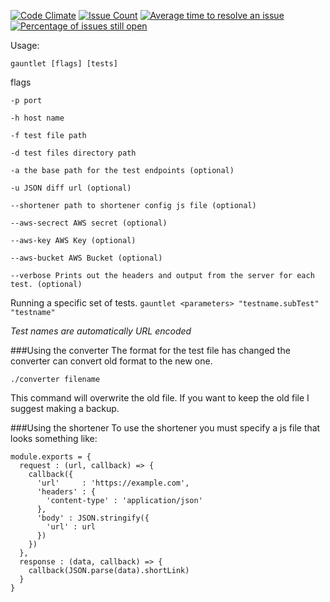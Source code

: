 [![Code Climate](https://codeclimate.com/github/Unicity/Gauntlet/badges/gpa.svg)](https://codeclimate.com/github/Unicity/Gauntlet)
[![Issue Count](https://codeclimate.com/github/Unicity/Gauntlet/badges/issue_count.svg)](https://codeclimate.com/github/Unicity/Gauntlet)
[![Average time to resolve an issue](http://isitmaintained.com/badge/resolution/Unicity/Gauntlet.svg)](http://isitmaintained.com/project/Unicity/Gauntlet "Average time to resolve an issue")
[![Percentage of issues still open](http://isitmaintained.com/badge/open/Unicity/Gauntlet.svg)](http://isitmaintained.com/project/Unicity/Gauntlet "Percentage of issues still open")

Usage:

  ```gauntlet [flags] [tests]```

  flags

    -p port

    -h host name

    -f test file path

    -d test files directory path

    -a the base path for the test endpoints (optional)

    -u JSON diff url (optional)

    --shortener path to shortener config js file (optional)

    --aws-secrect AWS secret (optional)

    --aws-key AWS Key (optional)

    --aws-bucket AWS Bucket (optional)

    --verbose Prints out the headers and output from the server for each test. (optional)

Running a specific set of tests.
  `gauntlet <parameters> "testname.subTest" "testname"`

_Test names are automatically URL encoded_


###Using the converter
The format for the test file has changed the converter can convert old format to the new one.

```
./converter filename
```

This command will overwrite the old file. If you want to keep the old file I suggest making a backup.

###Using the shortener
To use the shortener you must specify a js file that looks something like:
```
module.exports = {
  request : (url, callback) => {
    callback({
      'url'     : 'https://example.com',
      'headers' : {
        'content-type' : 'application/json'
      },
      'body' : JSON.stringify({
        'url' : url
      })
    })
  },
  response : (data, callback) => {
    callback(JSON.parse(data).shortLink)
  }
}
```
